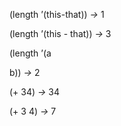  



(length ’(this-that)) *→* 1 



(length ’(this - that)) *→* 3 



(length ’(a 



b)) *→* 2 



(+ 34) *→* 34 



(+ 3 4) *→* 7  







